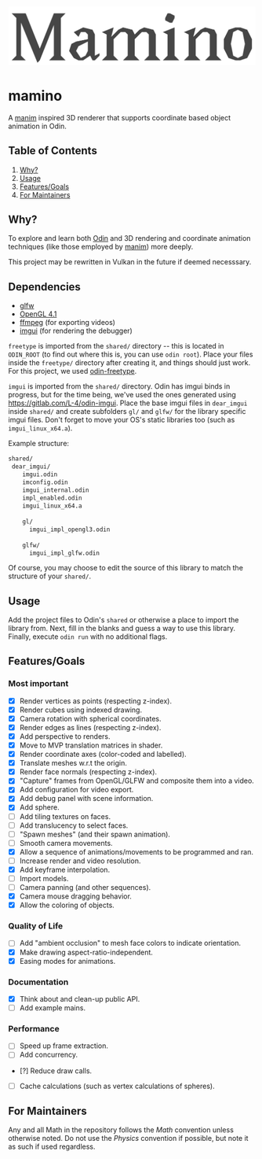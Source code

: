 # [![Mamino Banner](gh_assets/mamino_banner.png)](https://github.com/anshmendiratta/mamino)

# mamino
A [manim](https://www.manim.community/) inspired 3D renderer that supports coordinate based object animation in Odin.


## Table of Contents
1. [Why?](#why?)
2. [Usage](#usage)
3. [Features/Goals](#features/goals)
4. [For Maintainers](#for-maintainers)


## Why?
To explore and learn both [Odin](https://odin-lang.org/) and 3D rendering and coordinate animation techniques (like those employed by [manim](https://www.manim.community/)) more deeply.

This project may be rewritten in Vulkan in the future if deemed necesssary.


## Dependencies
- [glfw](https://www.glfw.org/)
- [OpenGL 4.1](https://www.opengl.org/)
- [ffmpeg](https://www.ffmpeg.org/) (for exporting videos)
- [imgui](https://github.com/ocornut/imgui) (for rendering the debugger)

`freetype` is imported from the `shared/` directory -- this is located in `ODIN_ROOT` (to find out where this is, you can use `odin root`). Place your files inside the `freetype/` directory after creating it, and things should just work. For this project, we used [odin-freetype](https://github.com/englerj/odin-freetype).

`imgui` is imported from the `shared/` directory. Odin has imgui binds in progress, but for the time being, we've used the ones generated using https://gitlab.com/L-4/odin-imgui. Place the base imgui files in `dear_imgui` inside `shared/` and create subfolders `gl/` and `glfw/` for the library specific imgui files. Don't forget to move your OS's static libraries too (such as `imgui_linux_x64.a`).

Example structure:
```
shared/
 dear_imgui/
    imgui.odin
    imconfig.odin
    imgui_internal.odin
    impl_enabled.odin
    imgui_linux_x64.a

    gl/
      imgui_impl_opengl3.odin    

    glfw/
      imgui_impl_glfw.odin
```
Of course, you may choose to edit the source of this library to match the structure of your `shared/`.


## Usage
Add the project files to Odin's `shared` or otherwise a place to import the library from. Next, fill in the blanks and guess a way to use this library.
Finally, execute `odin run` with no additional flags.


## Features/Goals
### Most important
- [x] Render vertices as points (respecting z-index).
- [x] Render cubes using indexed drawing.
- [x] Camera rotation with spherical coordinates.
- [x] Render edges as lines (respecting z-index).
- [x] Add perspective to renders.
- [x] Move to MVP translation matrices in shader.
- [x] Render coordinate axes (color-coded and labelled).
- [x] Translate meshes w.r.t the origin.
- [x] Render face normals (respecting z-index).
- [x] "Capture" frames from OpenGL/GLFW and composite them into a video.
- [x] Add configuration for video export.
- [x] Add debug panel with scene information.
- [x] Add sphere.
- [ ] Add tiling textures on faces.
- [ ] Add translucency to select faces.
- [ ] "Spawn meshes" (and their spawn animation).
- [ ] Smooth camera movements.
- [x] Allow a sequence of animations/movements to be programmed and ran.
- [ ] Increase render and video resolution.
- [x] Add keyframe interpolation.
- [ ] Import models.
- [ ] Camera panning (and other sequences).
- [x] Camera mouse dragging behavior.
- [x] Allow the coloring of objects.

### Quality of Life
- [ ] Add "ambient occlusion" to mesh face colors to indicate orientation.
- [x] Make drawing aspect-ratio-independent.
- [x] Easing modes for animations.

### Documentation
- [x] Think about and clean-up public API.
- [ ] Add example mains.

### Performance
- [ ] Speed up frame extraction.
- [ ] Add concurrency.
- [?] Reduce draw calls.
- [ ] Cache calculations (such as vertex calculations of spheres).


## For Maintainers

Any and all Math in the repository follows the *Math* convention unless otherwise noted. Do not use the *Physics* convention if possible, but note it as such if used regardless.

